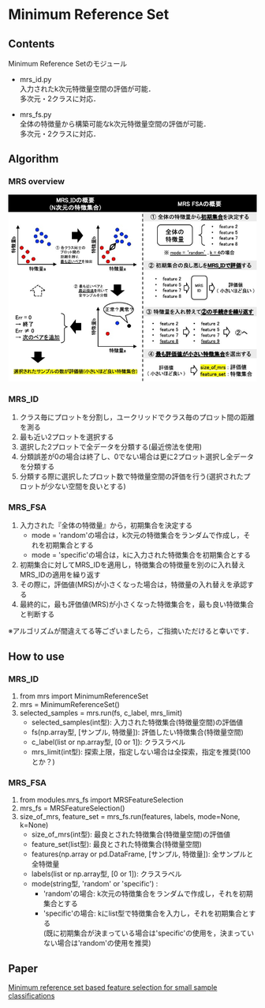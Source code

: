 # Minimum Reference Set
## Contents
Minimum Reference Setのモジュール  

- mrs_id.py  
入力されたk次元特徴量空間の評価が可能．  
多次元・2クラスに対応． 

- mrs_fs.py  
全体の特徴量から構築可能なk次元特徴量空間の評価が可能．  
多次元・2クラスに対応． 


## Algorithm  
### MRS overview  
![MRS_overview](https://github.com/rrrrind/Minimum-Reference-Set/blob/main/img/MRS%E6%A6%82%E8%A6%81.jpg)  

### MRS_ID  
1. クラス毎にプロットを分割し，ユークリッドでクラス毎のプロット間の距離を測る  
1. 最も近い2プロットを選択する  
1. 選択した2プロットで全データを分類する(最近傍法を使用)  
1. 分類誤差が0の場合は終了し、0でない場合は更に2プロット選択し全データを分類する  
1. 分類する際に選択したプロット数で特徴量空間の評価を行う(選択されたプロットが少ない空間を良いとする)  

### MRS_FSA  
1. 入力された『全体の特徴量』から，初期集合を決定する  
    - mode = 'random'の場合は，k次元の特徴集合をランダムで作成し，それを初期集合とする  
    - mode = 'specific'の場合は，kに入力された特徴集合を初期集合とする  
1. 初期集合に対してMRS_IDを適用し，特徴集合の特徴量を別のに入れ替えMRS_IDの適用を繰り返す  
1. その際に，評価値(MRS)が小さくなった場合は，特徴量の入れ替えを承認する  
1. 最終的に，最も評価値(MRS)が小さくなった特徴集合を，最も良い特徴集合と判断する  

※アルゴリズムが間違えてる等ございましたら，ご指摘いただけると幸いです．  


## How to use
### MRS_ID
1. from mrs import MinimumReferenceSet
1. mrs = MinimumReferenceSet()
1. selected_samples = mrs.run(fs, c_label, mrs_limit)
    - selected_samples(int型): 入力された特徴集合(特徴量空間)の評価値
    - fs(np.array型, [サンプル, 特徴量]): 評価したい特徴集合(特徴量空間)
    - c_label(list or np.array型, [0 or 1]): クラスラベル
    - mrs_limit(int型): 探索上限，指定しない場合は全探索，指定を推奨(100とか？)

### MRS_FSA
1. from modules.mrs_fs import MRSFeatureSelection
1. mrs_fs = MRSFeatureSelection()
1. size_of_mrs, feature_set = mrs_fs.run(features, labels, mode=None, k=None)  
    - size_of_mrs(int型): 最良とされた特徴集合(特徴量空間)の評価値
    - feature_set(list型): 最良とされた特徴集合(特徴量空間)
    - features(np.array or pd.DataFrame, [サンプル, 特徴量]): 全サンプルと全特徴量
    - labels(list or np.array型, [0 or 1]): クラスラベル 
    - mode(string型, 'random' or 'specific') :  
        - 'random'の場合: k次元の特徴集合をランダムで作成し，それを初期集合とする  
        - 'specific'の場合: kにlist型で特徴集合を入力し，それを初期集合とする  
          (既に初期集合が決まっている場合は'specific'の使用を，決まっていない場合は'random'の使用を推奨)  


## Paper
[Minimum reference set based feature selection for small sample classifications](https://dl.acm.org/doi/abs/10.1145/1273496.1273516)
